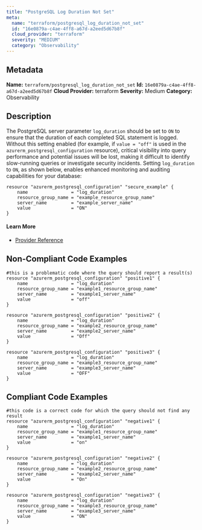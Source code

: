 ```yaml
---
title: "PostgreSQL Log Duration Not Set"
meta:
  name: "terraform/postgresql_log_duration_not_set"
  id: "16e0879a-c4ae-4ff8-a67d-a2eed5d67b8f"
  cloud_provider: "terraform"
  severity: "MEDIUM"
  category: "Observability"
---
```

## Metadata
**Name:** `terraform/postgresql_log_duration_not_set`
**Id:** `16e0879a-c4ae-4ff8-a67d-a2eed5d67b8f`
**Cloud Provider:** terraform
**Severity:** Medium
**Category:** Observability
## Description
The PostgreSQL server parameter `log_duration` should be set to `ON` to ensure that the duration of each completed SQL statement is logged. Without this setting enabled (for example, if `value = "off"` is used in the `azurerm_postgresql_configuration` resource), critical visibility into query performance and potential issues will be lost, making it difficult to identify slow-running queries or investigate security incidents. Setting `log_duration` to `ON`, as shown below, enables enhanced monitoring and auditing capabilities for your database:

```
resource "azurerm_postgresql_configuration" "secure_example" {
    name                = "log_duration"
    resource_group_name = "example_resource_group_name"
    server_name         = "example_server_name"
    value               = "ON"
}
```

#### Learn More

 - [Provider Reference](https://registry.terraform.io/providers/hashicorp/azurerm/latest/docs/resources/postgresql_configuration)

## Non-Compliant Code Examples
```azure
#this is a problematic code where the query should report a result(s)
resource "azurerm_postgresql_configuration" "positive1" {
    name                = "log_duration"
    resource_group_name = "example1_resource_group_name"
    server_name         = "example1_server_name"
    value               = "off"
}

resource "azurerm_postgresql_configuration" "positive2" {
    name                = "log_duration"
    resource_group_name = "example2_resource_group_name"
    server_name         = "example2_server_name"
    value               = "Off"
}

resource "azurerm_postgresql_configuration" "positive3" {
    name                = "log_duration"
    resource_group_name = "example3_resource_group_name"
    server_name         = "example3_server_name"
    value               = "OFF"
}
```

## Compliant Code Examples
```azure
#this code is a correct code for which the query should not find any result
resource "azurerm_postgresql_configuration" "negative1" {
    name                = "log_duration"
    resource_group_name = "example1_resource_group_name"
    server_name         = "example1_server_name"
    value               = "on"
}

resource "azurerm_postgresql_configuration" "negative2" {
    name                = "log_duration"
    resource_group_name = "example2_resource_group_name"
    server_name         = "example2_server_name"
    value               = "On"
}

resource "azurerm_postgresql_configuration" "negative3" {
    name                = "log_duration"
    resource_group_name = "example3_resource_group_name"
    server_name         = "example3_server_name"
    value               = "ON"
}
```